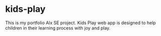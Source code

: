 # kids-play
This is my portfolio Alx SE project. Kids Play web app is designed to help children in their learning process with joy and play. 
